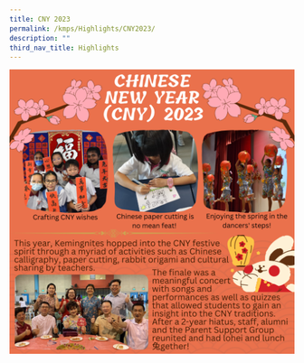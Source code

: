 ```yaml
---
title: CNY 2023
permalink: /kmps/Highlights/CNY2023/
description: ""
third_nav_title: Highlights
---
```

![](/images/Keeping%20in%20Touch%202023.png)